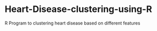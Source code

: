 # Heart-Disease-clustering-using-R
R Program to clustering heart disease based on different features
